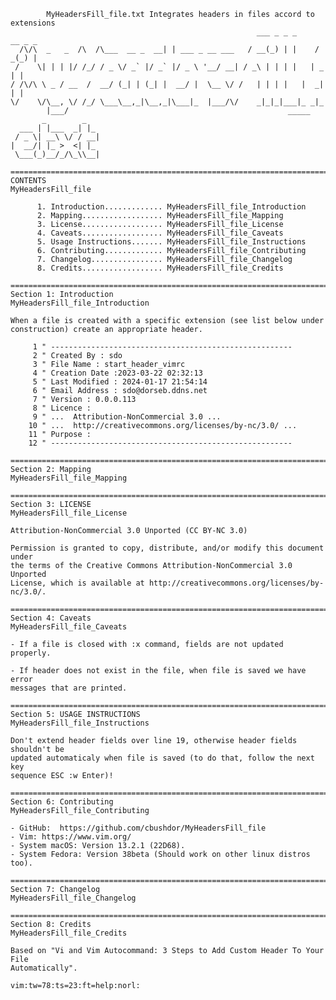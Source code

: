             MyHeadersFill_file.txt Integrates headers in files accord to extensions
                                                           ___ _ _ _      __ _ _
      /\/\  _   _  /\  /\___  __ _  __| | ___ _ __ ___   / __(_) | |    / _(_) |
     /    \| | | |/ /_/ / _ \/ _` |/ _` |/ _ \ '__/ __| / _\ | | | |   | _ | |
    / /\/\ \ _ / __  /  __/ (_| | (_| |  __/ |  \__ \/ /   | | | |   |  _| | |
    \/    \/\__, \/ /_/ \___\__,_|\__,_|\___|_  |___/\/    _|_|_|___|_ _|_
            |___/                                                 _____
           _        _
      ___ | |___  _| |_
     / _ \| __\ \/ / __|
    |  __/| |_ >  <| |_
     \___(_)__/_/\_\\__|

    ==============================================================================
    CONTENTS                                                  MyHeadersFill_file

          1. Introduction............. MyHeadersFill_file_Introduction
          2. Mapping.................. MyHeadersFill_file_Mapping
          3. License.................. MyHeadersFill_file_License
          4. Caveats.................. MyHeadersFill_file_Caveats
          5. Usage Instructions....... MyHeadersFill_file_Instructions
          6. Contributing............. MyHeadersFill_file_Contributing
          7. Changelog................ MyHeadersFill_file_Changelog
          8. Credits.................. MyHeadersFill_file_Credits

    ==============================================================================
    Section 1: Introduction                      MyHeadersFill_file_Introduction

    When a file is created with a specific extension (see list below under
    construction) create an appropriate header. 

         1 " ------------------------------------------------------
         2 " Created By : sdo
         3 " File Name : start_header_vimrc
         4 " Creation Date :2023-03-22 02:32:13
         5 " Last Modified : 2024-01-17 21:54:14
         6 " Email Address : sdo@dorseb.ddns.net
         7 " Version : 0.0.0.113
         8 " Licence :
         9 " ...  Attribution-NonCommercial 3.0 ...
        10 " ...  http://creativecommons.org/licenses/by-nc/3.0/ ...
        11 " Purpose :
        12 " ------------------------------------------------------

    ==============================================================================
    Section 2: Mapping                                MyHeadersFill_file_Mapping

    ==============================================================================
    Section 3: LICENSE                                MyHeadersFill_file_License

    Attribution-NonCommercial 3.0 Unported (CC BY-NC 3.0)

    Permission is granted to copy, distribute, and/or modify this document under
    the terms of the Creative Commons Attribution-NonCommercial 3.0 Unported
    License, which is available at http://creativecommons.org/licenses/by-nc/3.0/.

    ==============================================================================
    Section 4: Caveats                                MyHeadersFill_file_Caveats

    - If a file is closed with :x command, fields are not updated properly.

    - If header does not exist in the file, when file is saved we have error
    messages that are printed.

    ==============================================================================
    Section 5: USAGE INSTRUCTIONS                MyHeadersFill_file_Instructions

    Don't extend header fields over line 19, otherwise header fields shouldn't be
    updated automaticaly when file is saved (to do that, follow the next key
    sequence ESC :w Enter)!

    ==============================================================================
    Section 6: Contributing                      MyHeadersFill_file_Contributing

    - GitHub:  https://github.com/cbushdor/MyHeadersFill_file
    - Vim: https://www.vim.org/
    - System macOS: Version 13.2.1 (22D68).
    - System Fedora: Version 38beta (Should work on other linux distros too).

    ==============================================================================
    Section 7: Changelog                            MyHeadersFill_file_Changelog

    ==============================================================================
    Section 8: Credits                                MyHeadersFill_file_Credits

    Based on "Vi and Vim Autocommand: 3 Steps to Add Custom Header To Your File
    Automatically".

    vim:tw=78:ts=23:ft=help:norl:


            
